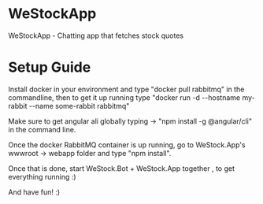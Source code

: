 # WeStockApp
WeStockApp - Chatting app that fetches stock quotes   

# Setup Guide
Install docker in your environment and type "docker pull rabbitmq" in the commandline, then to get it up running
type "docker run -d --hostname my-rabbit --name some-rabbit rabbitmq" 

Make sure to get angular ali globally typing -> "npm install -g @angular/cli" in the command line.

Once the docker RabbitMQ container is up running, go to WeStock.App's wwwroot -> webapp folder
and type "npm install". 

Once that is done, start WeStock.Bot + WeStock.App together , to get everything running :)

And have fun! :)
